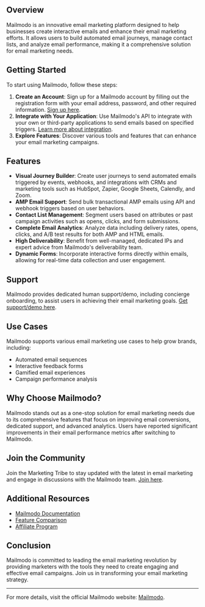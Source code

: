 ## Overview
Mailmodo is an innovative email marketing platform designed to help businesses create interactive emails and enhance their email marketing efforts. It allows users to build automated email journeys, manage contact lists, and analyze email performance, making it a comprehensive solution for email marketing needs.

## Getting Started
To start using Mailmodo, follow these steps:
1. **Create an Account**: Sign up for a Mailmodo account by filling out the registration form with your email address, password, and other required information. [Sign up here](https://manage.mailmodo.com/auth/signup?utm_content=mm-intro).
2. **Integrate with Your Application**: Use Mailmodo's API to integrate with your own or third-party applications to send emails based on specified triggers. [Learn more about integration](https://www.mailmodo.com/developers/8e957152b6128-getting-started-with-mailmodo-api/#integrate-with-your-application-to-send-emails).
3. **Explore Features**: Discover various tools and features that can enhance your email marketing campaigns.

## Features
- **Visual Journey Builder**: Create user journeys to send automated emails triggered by events, webhooks, and integrations with CRMs and marketing tools such as HubSpot, Zapier, Google Sheets, Calendly, and Zoom.
- **AMP Email Support**: Send bulk transactional AMP emails using API and webhook triggers based on user behaviors.
- **Contact List Management**: Segment users based on attributes or past campaign activities such as opens, clicks, and form submissions.
- **Complete Email Analytics**: Analyze data including delivery rates, opens, clicks, and A/B test results for both AMP and HTML emails.
- **High Deliverability**: Benefit from well-managed, dedicated IPs and expert advice from Mailmodo's deliverability team.
- **Dynamic Forms**: Incorporate interactive forms directly within emails, allowing for real-time data collection and user engagement.

## Support
Mailmodo provides dedicated human support/demo, including concierge onboarding, to assist users in achieving their email marketing goals. [Get support/demo here](https://www.mailmodo.com/demo/).

## Use Cases
Mailmodo supports various email marketing use cases to help grow brands, including:
- Automated email sequences
- Interactive feedback forms
- Gamified email experiences
- Campaign performance analysis

## Why Choose Mailmodo?
Mailmodo stands out as a one-stop solution for email marketing needs due to its comprehensive features that focus on improving email conversions, dedicated support, and advanced analytics. Users have reported significant improvements in their email performance metrics after switching to Mailmodo.

## Join the Community
Join the Marketing Tribe to stay updated with the latest in email marketing and engage in discussions with the Mailmodo team. [Join here](https://community.mailmodo.com/).

## Additional Resources
- [Mailmodo Documentation](https://www.mailmodo.com/developers)
- [Feature Comparison](https://mailmodo.com/comparison/)
- [Affiliate Program](https://mailmodo.com/affiliate/)

## Conclusion
Mailmodo is committed to leading the email marketing revolution by providing marketers with the tools they need to create engaging and effective email campaigns. Join us in transforming your email marketing strategy.

---
For more details, visit the official Mailmodo website: [Mailmodo](https://www.mailmodo.com).